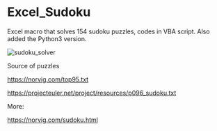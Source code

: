 # Excel_Sudoku
Excel macro that solves 154 sudoku puzzles, codes in VBA script.
Also added the Python3 version.


![sudoku_solver](https://user-images.githubusercontent.com/32192638/160376869-4112ea93-2128-4acb-aba7-8a948c946bce.png)


Source of puzzles

https://norvig.com/top95.txt

https://projecteuler.net/project/resources/p096_sudoku.txt

More:

https://norvig.com/sudoku.html
